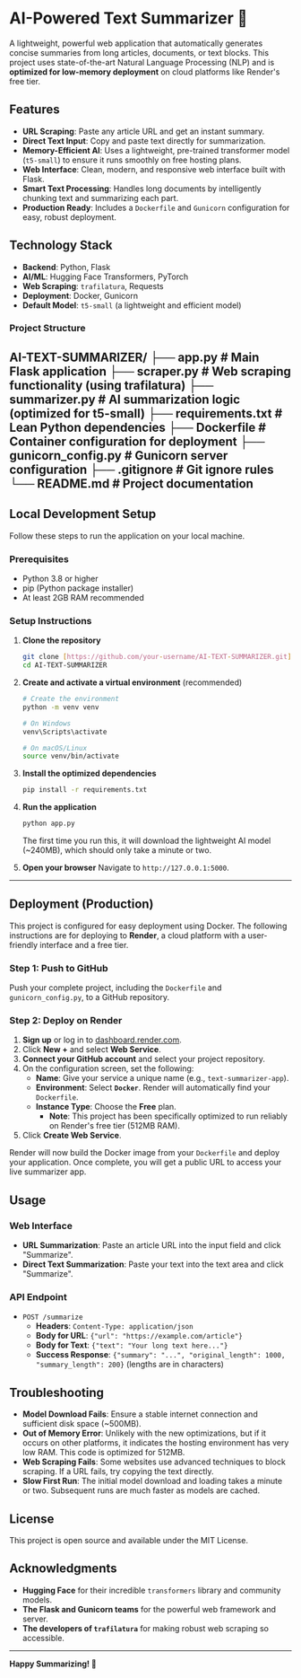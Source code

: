 # AI-Powered Text Summarizer 📝

A lightweight, powerful web application that automatically generates concise summaries from long articles, documents, or text blocks. This project uses state-of-the-art Natural Language Processing (NLP) and is **optimized for low-memory deployment** on cloud platforms like Render's free tier.

## Features

- **URL Scraping**: Paste any article URL and get an instant summary.
- **Direct Text Input**: Copy and paste text directly for summarization.
- **Memory-Efficient AI**: Uses a lightweight, pre-trained transformer model (`t5-small`) to ensure it runs smoothly on free hosting plans.
- **Web Interface**: Clean, modern, and responsive web interface built with Flask.
- **Smart Text Processing**: Handles long documents by intelligently chunking text and summarizing each part.
- **Production Ready**: Includes a `Dockerfile` and `Gunicorn` configuration for easy, robust deployment.

## Technology Stack

- **Backend**: Python, Flask
- **AI/ML**: Hugging Face Transformers, PyTorch
- **Web Scraping**: `trafilatura`, Requests
- **Deployment**: Docker, Gunicorn
- **Default Model**: `t5-small` (a lightweight and efficient model)

### Project Structure
AI-TEXT-SUMMARIZER/
├── app.py              # Main Flask application
├── scraper.py          # Web scraping functionality (using trafilatura)
├── summarizer.py       # AI summarization logic (optimized for t5-small)
├── requirements.txt    # Lean Python dependencies
├── Dockerfile          # Container configuration for deployment
├── gunicorn_config.py  # Gunicorn server configuration
├── .gitignore          # Git ignore rules
└── README.md           # Project documentation 
---

## Local Development Setup

Follow these steps to run the application on your local machine.

### Prerequisites

- Python 3.8 or higher
- pip (Python package installer)
- At least 2GB RAM recommended

### Setup Instructions

1.  **Clone the repository**
    ```bash
    git clone [https://github.com/your-username/AI-TEXT-SUMMARIZER.git](https://github.com/Kumaratul2k4/AI-TEXT-SUMMARIZER.git)
    cd AI-TEXT-SUMMARIZER
    ```

2.  **Create and activate a virtual environment** (recommended)
    ```bash
    # Create the environment
    python -m venv venv
    
    # On Windows
    venv\Scripts\activate
    
    # On macOS/Linux
    source venv/bin/activate
    ```

3.  **Install the optimized dependencies**
    ```bash
    pip install -r requirements.txt
    ```

4.  **Run the application**
    ```bash
    python app.py
    ```
    The first time you run this, it will download the lightweight AI model (~240MB), which should only take a minute or two.

5.  **Open your browser**
    Navigate to `http://127.0.0.1:5000`.

---

## Deployment (Production)

This project is configured for easy deployment using Docker. The following instructions are for deploying to **Render**, a cloud platform with a user-friendly interface and a free tier.

### Step 1: Push to GitHub

Push your complete project, including the `Dockerfile` and `gunicorn_config.py`, to a GitHub repository.

### Step 2: Deploy on Render

1.  **Sign up** or log in to [dashboard.render.com](https://dashboard.render.com).
2.  Click **New +** and select **Web Service**.
3.  **Connect your GitHub account** and select your project repository.
4.  On the configuration screen, set the following:
    - **Name**: Give your service a unique name (e.g., `text-summarizer-app`).
    - **Environment**: Select **`Docker`**. Render will automatically find your `Dockerfile`.
    - **Instance Type**: Choose the **Free** plan.
      - **Note**: This project has been specifically optimized to run reliably on Render's free tier (512MB RAM).
5.  Click **Create Web Service**.

Render will now build the Docker image from your `Dockerfile` and deploy your application. Once complete, you will get a public URL to access your live summarizer app.

## Usage

### Web Interface

- **URL Summarization**: Paste an article URL into the input field and click "Summarize".
- **Direct Text Summarization**: Paste your text into the text area and click "Summarize".

### API Endpoint

- `POST /summarize`
  - **Headers**: `Content-Type: application/json`
  - **Body for URL**: `{"url": "https://example.com/article"}`
  - **Body for Text**: `{"text": "Your long text here..."}`
  - **Success Response**: `{"summary": "...", "original_length": 1000, "summary_length": 200}` (lengths are in characters)

## Troubleshooting

- **Model Download Fails**: Ensure a stable internet connection and sufficient disk space (~500MB).
- **Out of Memory Error**: Unlikely with the new optimizations, but if it occurs on other platforms, it indicates the hosting environment has very low RAM. This code is optimized for 512MB.
- **Web Scraping Fails**: Some websites use advanced techniques to block scraping. If a URL fails, try copying the text directly.
- **Slow First Run**: The initial model download and loading takes a minute or two. Subsequent runs are much faster as models are cached.

## License

This project is open source and available under the MIT License.

## Acknowledgments

- **Hugging Face** for their incredible `transformers` library and community models.
- **The Flask and Gunicorn teams** for the powerful web framework and server.
- **The developers of `trafilatura`** for making robust web scraping so accessible.

---

**Happy Summarizing! 🚀**
